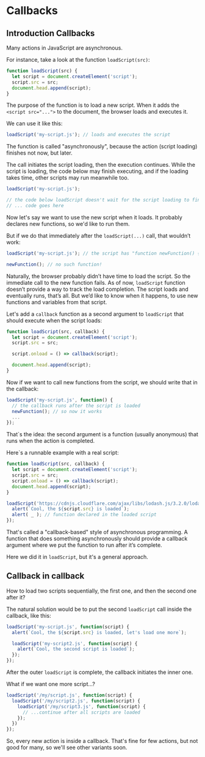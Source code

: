 # Callbacks

## Introduction Callbacks

Many actions in JavaScript are asynchronous.

For instance, take a look at the function `loadScript(src)`:

```javascript
function loadScript(src) {
  let script = document.createElement('script');
  script.src = src;
  document.head.append(script);
}
```

The purpose of the function is to load a new script. When it adds the `<script src="...">` to the document, the browser loads and executes it.

We can use it like this:

```javascript
loadScript('my-script.js'); // loads and executes the script
```

The function is called "asynchronously", because the action (script loading) finishes not now, but later.

The call initiates the script loading, then the execution continues. While the script is loading, the code below may finish executing, and if the loading takes time, other scripts may run meanwhile too.

```javascript
loadScript('my-script.js');

// the code below loadScript doesn't wait for the script loading to finish
// ... code goes here
```

Now let's say we want to use the new script when it loads. It probably declares new functions, so we'd like to run them.

But if we do that immediately after the `loadScript(...)` call, that wouldn’t work:

```javascript
loadScript('my-script.js'); // the script has "function newFunction() {…}"

newFunction(); // no such function!
```

Naturally, the browser probably didn’t have time to load the script. So the immediate call to the new function fails. As of now, `loadScript` function doesn’t provide a way to track the load completion. The script loads and eventually runs, that’s all. But we’d like to know when it happens, to use new functions and variables from that script.

Let's add a `callback` function as a second argument to `loadScript` that should execute when the script loads:

```javascript
function loadScript(src, callback) {
  let script = document.createElement('script');
  script.src = src;

  script.onload = () => callback(script);

  document.head.append(script);
}
```

Now if we want to call new functions from the script, we should write that in the callback:

```javascript
loadScript('my-script.js', function() {
  // the callback runs after the script is loaded
  newFunction(); // so now it works
  ...
});
```

That`s the idea: the second argument is a function (usually anonymous) that runs when the action is completed.

Here`s a runnable example with a real script:

```javascript
function loadScript(src, callback) {
  let script = document.createElement('script');
  script.src = src;
  script.onload = () => callback(script);
  document.head.append(script);
}

loadScript('https://cdnjs.cloudflare.com/ajax/libs/lodash.js/3.2.0/lodash.js', script => {
  alert(`Cool, the ${script.src} is loaded`);
  alert( _ ); // function declared in the loaded script
});
```

That's called a "callback-based" style of asynchronous programming. A function that does something asynchronously should provide a callback argument where we put the function to run after it’s complete.

Here we did it in `loadScript`, but it's a general approach.

## Callback in callback

How to load two scripts sequentially, the first one, and then the second one after it?

The natural solution would be to put the second `loadScript` call inside the callback, like this:

```javascript
loadScript('my-script.js', function(script) {
  alert(`Cool, the ${script.src} is loaded, let's load one more`);

  loadScript('my-script2.js', function(script) {
    alert(`Cool, the second script is loaded`);
  });
});
```

After the outer `loadScript` is complete, the callback initiates the inner one.

What if we want one more script...?

```javascript
loadScript('/my/script.js', function(script) {
  loadScript('/my/script2.js', function(script) {
    loadScript('/my/script3.js', function(script) {
      // ...continue after all scripts are loaded
    });
  })
});
```

So, every new action is inside a callback. That's fine for few actions, but not good for many, so we'll see other variants soon.

